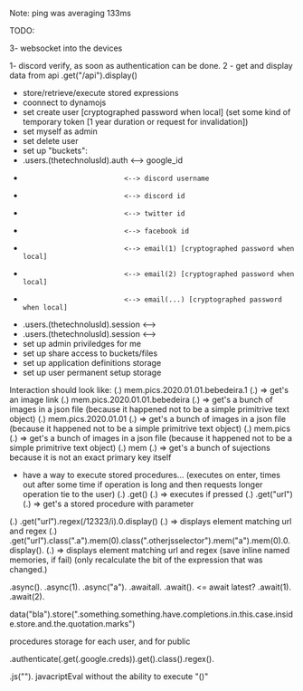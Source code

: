 Note: ping was averaging 133ms


TODO:


3- websocket into the devices

1- discord verify, as soon as authentication can be done.
2 - get and display data from api .get("/api").display()


- store/retrieve/execute stored expressions
- coonnect to dynamojs
- set create user [cryptographed password when local] (set some kind of temporary token [1 year duration or request for invalidation])
- set myself as admin
- set delete user
- set up "buckets":
 - .users.(thetechnolusId).auth <--> google_id
 -                              <--> discord username
 -                              <--> discord id
 -                              <--> twitter id
 -                              <--> facebook id
 -                              <--> email(1) [cryptographed password when local]
 -                              <--> email(2) [cryptographed password when local]
 -                              <--> email(...) [cryptographed password when local]
 - .users.(thetechnolusId).session <--> 
 - .users.(thetechnolusId).session <--> 
 - set up admin priviledges for me
 - set up share access to buckets/files
 - set up application definitions storage
 - set up user permanent setup storage
 

 Interaction should look like:
 (.) mem.pics.2020.01.01.bebedeira.1 (.) => get's an image link
 (.) mem.pics.2020.01.01.bebedeira (.) => get's a bunch of images in a json file (because it happened not to be a simple primitrive text object)
 (.) mem.pics.2020.01.01 (.) => get's a bunch of images in a json file (because it happened not to be a simple primitrive text object)
 (.) mem.pics (.) => get's a bunch of images in a json file (because it happened not to be a simple primitrive text object)
 (.) mem (.) => get's a bunch of sujections because it is not an exact primary key itself


 - have a way to execute stored procedures...
 (executes on enter, times out after some time if operation is long and then requests longer operation tie to the user)
 (.) .get() (.) => executes if pressed
 (.) .get("url") (.) => get's a stored procedure with parameter

 (.) .get("url").regex(/12323/i).0.display()  (.) => displays element matching url and regex
 (.) .get("url").class(".a").mem(0).class(".otherjsselector").mem("a").mem(0).0.display().  (.) => displays element matching url and regex
(save inline named memories, if fail)
(only recalculate the bit of the expression that was changed.)

.async().
.async(1).
.async("a").
.awaitall.
.await(). <= await latest?
.await(1).
.await(2).

data("bla").store(".something.something.have.completions.in.this.case.inside.store.and.the.quotation.marks")

procedures storage for each user, and for public

.authenticate(.get(.google.creds)).get().class().regex().

.js("").
javacriptEval without the ability to execute "()"